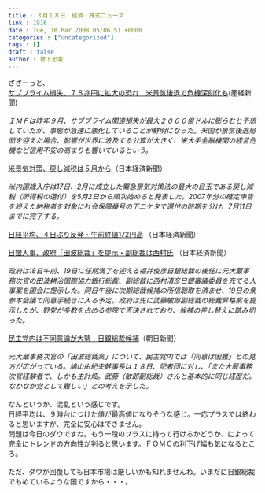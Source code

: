 ```yaml
---
title : ３月１８日　経済・株式ニュース
link : 1916
date : Tue, 18 Mar 2008 05:06:51 +0000
categories : ["uncategorized"]
tags : []
draft : false
author : 倉下忠憲
---
```


ざざーっと、<BR><A HREF="http://sankei.jp.msn.com/economy/finance/080318/fnc0803181029010-n1.htm" TARGET="_blank">サブプライム損失、７８兆円に拡大の恐れ　米景気後退で危機深刻化も</A>(産経新聞)<BR><BR><I>ＩＭＦは昨年９月、サブプライム関連損失が最大２０００億ドルに膨らむと予想していたが、事態が急速に悪化していることが鮮明になった。米国が景気後退局面を迎えた場合、影響が世界に波及する公算が大きく、米大手金融機関の経営危機など信用不安の高まりも響いているという。</I><BR><BR><A HREF="http://www.nikkei.co.jp/news/kaigai/20080318AT2M1800V18032008.html" TARGET="_blank">米景気対策、戻し減税は５月から</A>（日本経済新聞）<BR><BR><I>米内国歳入庁は17日、2月に成立した緊急景気対策法の最大の目玉である戻し減税（所得税の還付）を5月2日から順次始めると発表した。2007年分の確定申告を終えた納税者を対象に社会保障番号の下二ケタで還付の時期を分け、7月11日までに完了する。</I><BR><BR><A HREF="http://www.nikkei.co.jp/news/main/20080318AT2D1800I18032008.html" TARGET="_blank">日経平均、４日ぶり反発・午前終値172円高</A> （日本経済新聞）<BR><BR><A HREF="http://www.nikkei.co.jp/news/main/20080318AT3S1800G18032008.html" TARGET="_blank">日銀人事、政府「田波総裁」を提示・副総裁は西村氏</A> （日本経済新聞）<BR><BR><I>政府は18日午前、19日に任期満了を迎える福井俊彦日銀総裁の後任に元大蔵事務次官の田波耕治国際協力銀行総裁、副総裁に西村清彦日銀審議委員を充てる人事案を国会に提示した。同日午後に次期総裁候補の所信聴取を済ませ、19日の衆参本会議で同意手続きに入る予定。政府は先に武藤敏郎副総裁の総裁昇格案を提示したが、野党が多数を占める参院で否決されており、候補の差し替えに踏み切った。 </I><BR><BR><A HREF="http://www.asahi.com/politics/update/0318/TKY200803180179.html" TARGET="_blank">民主党内は不同意論が大勢　日銀総裁候補</A>（朝日新聞）<BR><BR><I>元大蔵事務次官の「田波総裁案」について、民主党内では「同意は困難」との見方が広がっている。鳩山由紀夫幹事長は１８日、記者団に対し、「また大蔵事務次官経験者で、しかも主計畑。武藤（敏郎副総裁）さんと基本的に同じ経歴だ。なかなか党として難しい」との考えを示した。 </I><BR><BR>なんというか、混乱という感じです。<BR>日経平均は、９時台につけた値が最高値になりそうな感じ。一応プラスでは終わると思いますが、完全に安心はできません。<BR>問題は今日のダウですね。もう一段のプラスに持って行けるかどうか、によって完全にトレンドの方向性が判ると思います。ＦＯＭＣの利下げ幅も気になるところ。<BR><BR>ただ、ダウが回復しても日本市場は厳しいかも知れませんね。いまだに日銀総裁でもめているような国ですから・・・。<BR><BR><br><br>
